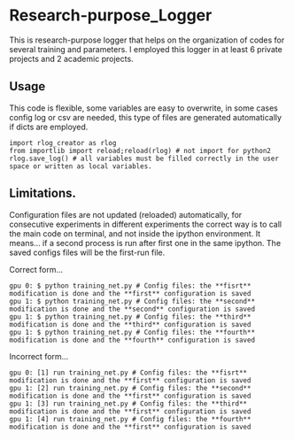 # Research-purpose_Logger
This is research-purpose logger that helps on the organization of codes for several training and parameters. I employed this logger in at least 6 private projects and 2 academic projects.

## Usage

This code is flexible, some variables are easy to overwrite, in some cases config log or csv are needed, this type of files are generated automatically if dicts are employed.


```
import rlog_creator as rlog
from importlib import reload;reload(rlog) # not import for python2
rlog.save_log() # all variables must be filled correctly in the user space or written as local variables.
```

## Limitations.
Configuration files are not updated (reloaded) automatically, for consecutive experiments in different experiments the correct way is to call the main code on terminal, and not inside the ipython environment. It means... if a second process is run after first one in the same ipython. The saved configs files will be the first-run file.

Correct form...

```
gpu 0: $ python training_net.py # Config files: the **fisrt** modification is done and the **first** configuration is saved
gpu 1: $ python training_net.py # Config files: the **second** modification is done and the **second** configuration is saved
gpu 1: $ python training_net.py # Config files: the **third** modification is done and the **third** configuration is saved
gpu 1: $ python training_net.py # Config files: the **fourth** modification is done and the **fourth** configuration is saved
```

Incorrect form...

```
gpu 0: [1] run training_net.py # Config files: the **fisrt** modification is done and the **first** configuration is saved
gpu 1: [2] run training_net.py # Config files: the **second** modification is done and the **first** configuration is saved
gpu 1: [3] run training_net.py # Config files: the **third** modification is done and the **first** configuration is saved
gpu 1: [4] run training_net.py # Config files: the **fourth** modification is done and the **first** configuration is saved
```
